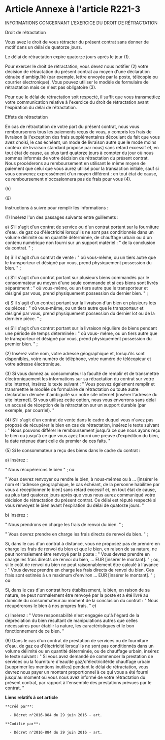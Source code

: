 # Article Annexe à l'article R221-3

INFORMATIONS CONCERNANT L'EXERCICE DU DROIT DE RÉTRACTATION

Droit de rétractation

Vous avez le droit de vous rétracter du présent contrat sans donner de motif dans un délai de quatorze jours.

Le délai de rétractation expire quatorze jours après le jour (1).

Pour exercer le droit de rétractation, vous devez nous notifier (2) votre décision de rétractation du présent contrat au
moyen d'une déclaration dénuée d'ambiguïté (par exemple, lettre envoyée par la poste, télécopie ou courrier électronique).
Vous pouvez utiliser le modèle de formulaire de rétractation mais ce n'est pas obligatoire (3).

Pour que le délai de rétractation soit respecté, il suffit que vous transmettiez votre communication relative à l'exercice du
droit de rétractation avant l'expiration du délai de rétractation.

Effets de rétractation

En cas de rétractation de votre part du présent contrat, nous vous rembourserons tous les paiements reçus de vous, y compris
les frais de livraison (à l'exception des frais supplémentaires découlant du fait que vous avez choisi, le cas échéant, un
mode de livraison autre que le mode moins coûteux de livraison standard proposé par nous) sans retard excessif et, en tout
état de cause, au plus tard quatorze jours à compter du jour où nous sommes informés de votre décision de rétractation du
présent contrat. Nous procéderons au remboursement en utilisant le même moyen de paiement que celui que vous aurez utilisé
pour la transaction initiale, sauf si vous convenez expressément d'un moyen différent ; en tout état de cause, ce
remboursement n'occasionnera pas de frais pour vous (4).

(5)

(6)

Instructions à suivre pour remplir les informations :

(1) Insérez l'un des passages suivants entre guillemets :

a) S'il s'agit d'un contrat de service ou d'un contrat portant sur la fourniture d'eau, de gaz ou d'électricité lorsqu'ils ne
sont pas conditionnés dans un volume délimité ou en quantité déterminée, de chauffage urbain ou d'un contenu numérique non
fourni sur un support matériel : " de la conclusion du contrat. " ;

b) S'il s'agit d'un contrat de vente : " où vous-même, ou un tiers autre que le transporteur et désigné par vous, prend
physiquement possession du bien. " ;

c) S'il s'agit d'un contrat portant sur plusieurs biens commandés par le consommateur au moyen d'une seule commande et si ces
biens sont livrés séparément : " où vous-même, ou un tiers autre que le transporteur et désigné par vous, prend physiquement
possession du dernier bien. " ;

d) S'il s'agit d'un contrat portant sur la livraison d'un bien en plusieurs lots ou pièces : " où vous-même, ou un tiers
autre que le transporteur et désigné par vous, prend physiquement possession du dernier lot ou de la dernière pièce. " ;

e) S'il s'agit d'un contrat portant sur la livraison régulière de biens pendant une période de temps déterminée : " où vous-
même, ou un tiers autre que le transporteur et désigné par vous, prend physiquement possession du premier bien. " ;

(2) Insérez votre nom, votre adresse géographique et, lorsqu'ils sont disponibles, votre numéro de téléphone, votre numéro de
télécopieur et votre adresse électronique.

(3) Si vous donnez au consommateur la faculté de remplir et de transmettre électroniquement les informations sur sa
rétractation du contrat sur votre site internet, insérez le texte suivant : " Vous pouvez également remplir et transmettre le
modèle de formulaire de rétractation ou toute autre déclaration dénuée d'ambiguïté sur notre site internet [insérer l'adresse
du site internet]. Si vous utilisez cette option, nous vous enverrons sans délai un accusé de réception de la rétractation
sur un support durable (par exemple, par courriel). "

(4) S'il s'agit d'un contrat de vente dans le cadre duquel vous n'avez pas proposé de récupérer le bien en cas de
rétractation, insérez le texte suivant : " Nous pouvons différer le remboursement jusqu'à ce que nous ayons reçu le bien ou
jusqu'à ce que vous ayez fourni une preuve d'expédition du bien, la date retenue étant celle du premier de ces faits. "

(5) Si le consommateur a reçu des biens dans le cadre du contrat :

a) Insérez :

" Nous récupérerons le bien " ; ou

" Vous devrez renvoyer ou rendre le bien, à nous-mêmes ou à ... [insérer le nom et l'adresse géographique, le cas échéant, de
la personne habilitée par vous à réceptionner le bien] sans retard excessif et, en tout état de cause, au plus tard quatorze
jours après que vous nous aurez communiqué votre décision de rétractation du présent contrat. Ce délai est réputé respecté si
vous renvoyez le bien avant l'expiration du délai de quatorze jours. "

b) Insérez :

" Nous prendrons en charge les frais de renvoi du bien. " ;

" Vous devrez prendre en charge les frais directs de renvoi du bien. " ;

Si, dans le cas d'un contrat à distance, vous ne proposez pas de prendre en charge les frais de renvoi du bien et que le
bien, en raison de sa nature, ne peut normalement être renvoyé par la poste : " Vous devrez prendre en charge les frais
directs de renvoi du bien, ... EUR [insérer le montant]. " ; ou, si le coût de renvoi du bien ne peut raisonnablement être
calculé à l'avance : " Vous devrez prendre en charge les frais directs de renvoi du bien. Ces frais sont estimés à un maximum
d'environ ... EUR [insérer le montant]. " ; ou

Si, dans le cas d'un contrat hors établissement, le bien, en raison de sa nature, ne peut normalement être renvoyé par la
poste et a été livré au domicile du consommateur au moment de la conclusion du contrat : " Nous récupérerons le bien à nos
propres frais. " et

c) Insérez : " Votre responsabilité n'est engagée qu'à l'égard de la dépréciation du bien résultant de manipulations autres
que celles nécessaires pour établir la nature, les caractéristiques et le bon fonctionnement de ce bien. "

(6) Dans le cas d'un contrat de prestation de services ou de fourniture d'eau, de gaz ou d'électricité lorsqu'ils ne sont pas
conditionnés dans un volume délimité ou en quantité déterminée, ou de chauffage urbain, insérez le texte suivant : " Si vous
avez demandé de commencer la prestation de services ou la fourniture d'eau/de gaz/d'électricité/de chauffage urbain
[supprimer les mentions inutiles] pendant le délai de rétractation, vous devrez nous payer un montant proportionnel à ce qui
vous a été fourni jusqu'au moment où vous nous avez informé de votre rétractation du présent contrat, par rapport à
l'ensemble des prestations prévues par le contrat. "

**Liens relatifs à cet article**

	**Créé par**:

	  - Décret n°2016-884 du 29 juin 2016 - art.

	**Codifié par**:

	  - Décret n°2016-884 du 29 juin 2016 - art.
